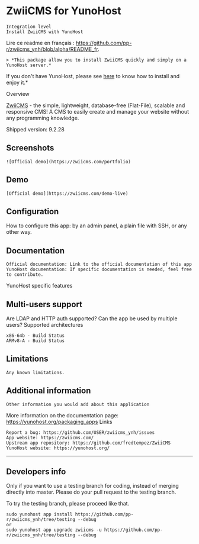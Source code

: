 # ZwiiCMS for YunoHost

    Integration level
    Install ZwiiCMS with YunoHost

Lire ce readme en français : https://github.com/pp-r/zwiicms_ynh/blob/alpha/README_fr.

    > *This package allow you to install ZwiiCMS quickly and simply on a YunoHost server.*
If you don't have YunoHost, please see [here](https://yunohost.org/#/install) to know how to install and enjoy it.*
    
Overview

[ZwiiCMS](https://zwiicms.com) - the simple, lightweight, database-free (Flat-File), scalable and responsive CMS!
A CMS to easily create and manage your website without any programming knowledge.


Shipped version: 9.2.28

## Screenshots

    ![Official demo](https://zwiicms.com/portfolio)

## Demo

    [Official demo](https://zwiicms.com/demo-live)

## Configuration

How to configure this app: by an admin panel, a plain file with SSH, or any other way.

## Documentation

    Official documentation: Link to the official documentation of this app
    YunoHost documentation: If specific documentation is needed, feel free to contribute.

YunoHost specific features

## Multi-users support

Are LDAP and HTTP auth supported? Can the app be used by multiple users?
Supported architectures

    x86-64b - Build Status
    ARMv8-A - Build Status

## Limitations

    Any known limitations.

## Additional information

    Other information you would add about this application

More information on the documentation page:
https://yunohost.org/packaging_apps
Links

    Report a bug: https://github.com/USER/zwiicms_ynh/issues
    App website: https://zwiicms.com/
    Upstream app repository: https://github.com/fredtempez/ZwiiCMS
    YunoHost website: https://yunohost.org/

---

Developers info
----------------

Only if you want to use a testing branch for coding, instead of merging directly into master. Please do your pull request to the testing branch.

To try the testing branch, please proceed like that.

    sudo yunohost app install https://github.com/pp-r/zwiicms_ynh/tree/testing --debug
    or
    sudo yunohost app upgrade zwiicms -u https://github.com/pp-r/zwiicms_ynh/tree/testing --debug

